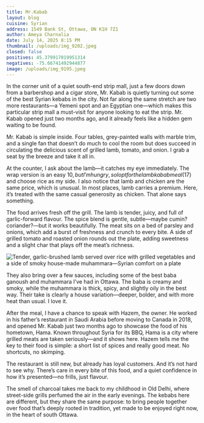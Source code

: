```yaml
---
title: Mr.Kabab
layout: blog
cuisine: Syrian
address: 1549 Bank St, Ottawa, ON K1H 7Z1
author: Ameya Charnalia
date: July 14, 2025 8:15 PM
thumbnail: /uploads/img_9202.jpeg
closed: false
positives: 45.379917019951314
negatives: -75.66741492944877
image: /uploads/img_9195.jpeg
---
```

In the corner unit of a quiet south-end strip mall, just a few doors down from a barbershop and a cigar store, Mr. Kabab is quietly turning out some of the best Syrian kebabs in the city. Not far along the same stretch are two more restaurants—a Yemeni spot and an Egyptian one—which makes this particular strip mall a must-visit for anyone looking to eat the strip. Mr. Kabab opened just two months ago, and it already feels like a hidden gem waiting to be found.

Mr. Kabab is simple inside. Four tables, grey-painted walls with marble trim, and a single fan that doesn’t do much to cool the room but does succeed in circulating the delicious scent of grilled lamb, tomato, and onion. I grab a seat by the breeze and take it all in.

At the counter, I ask about the lamb—it catches my eye immediately. The wrap version is an easy $10, but I’m hungry, so I opt for the lamb kabab meal ($17) and choose rice as my side. I also notice that lamb and chicken are the same price, which is unusual. In most places, lamb carries a premium. Here, it’s treated with the same casual generosity as chicken. That alone says something. 

The food arrives fresh off the grill. The lamb is tender, juicy, and full of garlic-forward flavour. The spice blend is gentle, subtle—maybe cumin? coriander?—but it works beautifully. The meat sits on a bed of parsley and onions, which add a burst of freshness and crunch to every bite. A side of grilled tomato and roasted onion rounds out the plate, adding sweetness and a slight char that plays off the meat’s richness.

![Tender, garlic-brushed lamb served over rice with grilled vegetables and a side of smoky house-made muhammara—Syrian comfort on a plate](/uploads/img_9202.jpeg "Mr.Kebab lamb kabab plate")

They also bring over a few sauces, including some of the best baba ganoush and muhammara I’ve had in Ottawa. The baba is creamy and smoky, while the muhammara is thick, spicy, and slightly oily in the best way. Their take is clearly a house variation—deeper, bolder, and with more heat than usual. I love it.

After the meal, I have a chance to speak with Hazem, the owner. He worked in his father’s restaurant in Saudi Arabia before moving to Canada in 2018, and opened Mr. Kabab just two months ago to showcase the food of his hometown, Hama. Known throughout Syria for its BBQ, Hama is a city where grilled meats are taken seriously—and it shows here. Hazem tells me the key to their food is simple: a short list of spices and really good meat. No shortcuts, no skimping.

The restaurant is still new, but already has loyal customers. And it’s not hard to see why. There’s care in every bite of this food, and a quiet confidence in how it’s presented—no frills, just flavour.

The smell of charcoal takes me back to my childhood in Old Delhi, where street-side grills perfumed the air in the early evenings. The kebabs here are different, but they share the same purpose: to bring people together over food that’s deeply rooted in tradition, yet made to be enjoyed right now, in the heart of south Ottawa.